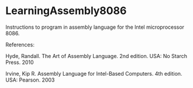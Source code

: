 # LearningAssembly8086

Instructions to program in assembly language for the Intel microprocessor 8086. 

References:

Hyde, Randall. The Art of Assembly Language. 2nd edition. USA: No Starch Press. 2010

Irvine, Kip R. Assembly Language for Intel-Based Computers. 4th edition.  USA: Pearson. 2003

